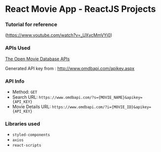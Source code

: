 # React Movie App - ReactJS Projects

### Tutorial for reference
(https://www.youtube.com/watch?v=_UXycMmVYj0)

### APIs Used
[The Open Movie Database APIs](http://www.omdbapi.com/)

Generated API key from : http://www.omdbapi.com/apikey.aspx

### API Info
* Method: `GET`
* Search URL: `https://www.omdbapi.com/?s={MOVIE_NAME}&apikey={API_KEY}`
* Movie Details URL: `https://www.omdbapi.com/?i={MOVIE_ID}&apikey={API_KEY}`

### Libraries used
* `styled-components`
* `axios`
* `react-scripts`
